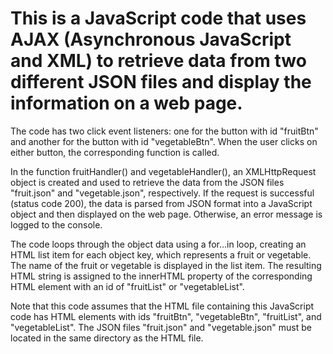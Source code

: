 # This is a JavaScript code that uses AJAX (Asynchronous JavaScript and XML) to retrieve data from two different JSON files and display the information on a web page.

The code has two click event listeners: one for the button with id "fruitBtn" and another for the button with id "vegetableBtn". When the user clicks on either button, the corresponding function is called.

In the function fruitHandler() and vegetableHandler(), an XMLHttpRequest object is created and used to retrieve the data from the JSON files "fruit.json" and "vegetable.json", respectively. If the request is successful (status code 200), the data is parsed from JSON format into a JavaScript object and then displayed on the web page. Otherwise, an error message is logged to the console.

The code loops through the object data using a for...in loop, creating an HTML list item for each object key, which represents a fruit or vegetable. The name of the fruit or vegetable is displayed in the list item. The resulting HTML string is assigned to the innerHTML property of the corresponding HTML element with an id of "fruitList" or "vegetableList".

Note that this code assumes that the HTML file containing this JavaScript code has HTML elements with ids "fruitBtn", "vegetableBtn", "fruitList", and "vegetableList". The JSON files "fruit.json" and "vegetable.json" must be located in the same directory as the HTML file.
